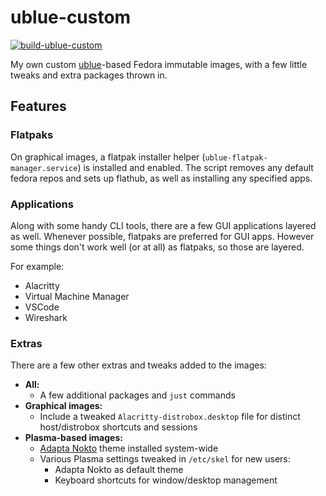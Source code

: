# ublue-custom
[![build-ublue-custom](https://github.com/reyemxela/ublue-custom/actions/workflows/build.yml/badge.svg)](https://github.com/reyemxela/ublue-custom/actions/workflows/build.yml)

My own custom [ublue](https://github.com/ublue-os/)-based Fedora immutable images, with a few little tweaks and extra packages thrown in.

## Features

### Flatpaks
On graphical images, a flatpak installer helper (`ublue-flatpak-manager.service`) is installed and enabled. The script removes any default fedora repos and sets up flathub, as well as installing any specified apps.

### Applications
Along with some handy CLI tools, there are a few GUI applications layered as well. Whenever possible, flatpaks are preferred for GUI apps. However some things don't work well (or at all) as flatpaks, so those are layered.

For example:
- Alacritty
- Virtual Machine Manager
- VSCode
- Wireshark

### Extras
There are a few other extras and tweaks added to the images:

- **All:**
  - A few additional packages and `just` commands
- **Graphical images:**
  - Include a tweaked `Alacritty-distrobox.desktop` file for distinct host/distrobox shortcuts and sessions
- **Plasma-based images:**
  - [Adapta Nokto](https://github.com/PapirusDevelopmentTeam/adapta-kde) theme installed system-wide
  - Various Plasma settings tweaked in `/etc/skel` for new users:
    - Adapta Nokto as default theme
    - Keyboard shortcuts for window/desktop management
